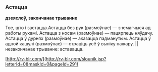 ### Астацца
**дзеяслоў, закончанае трыванне**

Тое, што і застацца.Астацца без рук (размоўнае) — знемагчыся ад работы рукамі. Астацца з носам (размоўнае) — пацярпець няўдачу. Астацца ў дурнях (размоўнае) — аказацца падманутым. Астацца ў адной кашулі (размоўнае) — страціць усё ў выніку пажару. || незакончанае трыванне: аставацца.

<a rel="author">[http://rv-blr.com/](http://rv-blr.com/slounik.jsp?letterId=0&maskId=0&pageId=291)</a>
